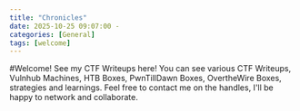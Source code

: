 ```yaml
---
title: "Chronicles"
date: 2025-10-25 09:07:00 -
categories: [General]
tags: [welcome]
---
```


#Welcome!
See my CTF Writeups here! You can see various CTF Writeups, Vulnhub Machines, HTB Boxes, PwnTillDawn Boxes, OvertheWire Boxes, strategies and learnings.
Feel free to contact me on the handles, I'll be happy to network and collaborate.

